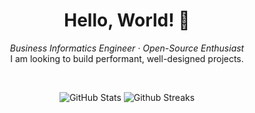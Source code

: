 <h1 align="center"> Hello, World! 👋</h1>
<p align="center">
    <em>
        Business Informatics Engineer · Open-Source Enthusiast
    </em>
    <br/>
    I am looking to build performant, well-designed projects.
</p>
<br/>
<p align="center">
    <img src="https://github-readme-stats.vercel.app/api?username=michi-onl&include_all_commits=true&rank_icon=github&theme=transparent" alt="GitHub Stats"/>
    <img src="https://streak-stats.demolab.com/?user=michi-onl&theme=transparent" alt="Github Streaks" />
</p>
